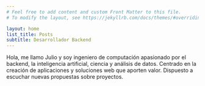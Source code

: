 ```yaml
---
# Feel free to add content and custom Front Matter to this file.
# To modify the layout, see https://jekyllrb.com/docs/themes/#overriding-theme-defaults

layout: home
list_title: Posts
subtitle: Desarrollador Backend
---
```


Hola, me llamo Julio y soy ingeniero de computación apasionado por el backend, la inteligencia artificial, ciencia y análisis de datos. 
Centrado en la creación de aplicaciones y soluciones web que aporten valor.
Dispuesto a escuchar nuevas propuestas sobre proyectos.
